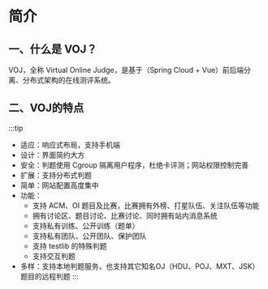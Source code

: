 # 简介

## 一、什么是 VOJ？

VOJ，全称 Virtual Online Judge，是基于（Spring Cloud + Vue）前后端分离、分布式架构的在线测评系统。

## 二、VOJ的特点
:::tip
  - 适应：响应式布局，支持手机端
  - 设计：界面简约大方
  - 安全：判题使用 Cgroup 隔离用户程序，杜绝卡评测；网站权限控制完善
  - 扩展：支持分布式判题
  - 简单：网站配置高度集中
  - 功能：
    - 支持 ACM、OI 题目及比赛，比赛拥有外榜、打星队伍、关注队伍等功能
    - 拥有讨论区、题目讨论、比赛讨论、同时拥有站内消息系统
    - 支持私有训练、公开训练（题单）
    - 支持私有团队、公开团队、保护团队
    - 支持 testlib 的特殊判题
    - 支持交互判题
  - 多样：支持本地判题服务，也支持其它知名OJ（HDU、POJ、MXT、JSK）题目的远程判题
:::
